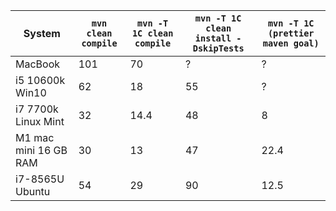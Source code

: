 
| System  | `mvn clean compile` | `mvn -T 1C clean compile` | `mvn -T 1C clean install -DskipTests` |  `mvn -T 1C (prettier maven goal)` |
| ------- | ------------------- | ------------------------- | ------------------------------------- | ---------------------------------- |
| MacBook | 101 | 70 | ? | ? | 
| i5 10600k Win10 | 62 | 18 | 55 | ? | 
| i7 7700k Linux Mint | 32 | 14.4 | 48 | 8 | 
| M1 mac mini 16 GB RAM | 30 | 13 | 47 | 22.4 | 
| i7-8565U Ubuntu | 54 | 29 | 90 | 12.5 |
